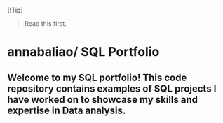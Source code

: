 [!Tip]
>Read this first.


# annabaliao/ SQL Portfolio 


## Welcome to my SQL portfolio! This code repository contains examples of SQL projects I have worked on to showcase my skills and expertise in Data analysis. 



